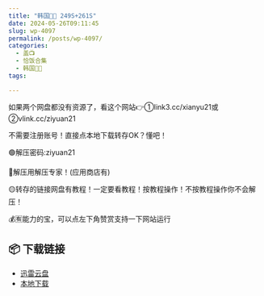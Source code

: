 ```yaml
---
title: "韩国🐷🐱 249S+261S"
date: 2024-05-26T09:11:45
slug: wp-4097
permalink: /posts/wp-4097/
categories:
  - 盖📺
  - 恰饭合集
  - 韩国🐷🐱
tags:

---
```


如果两个网盘都没有资源了，看这个网站👉①link3.cc/xianyu21或②vlink.cc/ziyuan21

不需要注册账号！直接点本地下载转存OK？懂吧！

🟢解压密码:ziyuan21

🔵解压用解压专家！(应用商店有)

🟡转存的链接网盘有教程！一定要看教程！按教程操作！不按教程操作你不会解压！

💰🈶能力的宝，可以点左下角赞赏支持一下网站运行

## 📦 下载链接
- [迅雷云盘](https://blziyuan21.com/pay-download/4097?key=8c6f682ada&down_id=0)
- [本地下载](https://blziyuan21.com/pay-download/4097?key=8c6f682ada&down_id=1)

